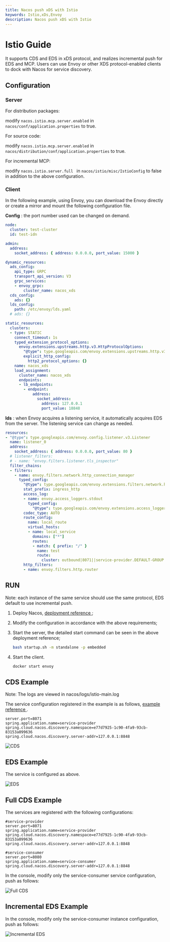 ```yaml
---
title: Nacos push xDS with Istio
keywords: Istio,xDs,Envoy
description: Nacos push xDS with Istio
---
```

# Istio Guide

It supports CDS and EDS in xDS protocol, and realizes incremental push for EDS and MCP. Users can use Envoy or other XDS protocol-enabled clients to dock with Nacos for service discovery.

## Configuration

### Server

For distribution packages:

modify `nacos.istio.mcp.server.enabled` in `nacos/conf/application.properties` to true.

For source code:

modify `nacos.istio.mcp.server.enabled`  in `nacos/distribution/conf/application.properties` to true.

For incremental MCP:

modify `nacos.istio.server.full ` in  `nacos/istio/misc/IstioConfig`  to false in addition to the above configuration.

### Client

In the following example, using Envoy, you can download the Envoy directly or create a mirror and mount the following configuration file.

**Config** : the port number used can be changed on demand.

```yaml
node:
  cluster: test-cluster
  id: test-idn

admin:
  address:
    socket_address: { address: 0.0.0.0, port_value: 15000 }

dynamic_resources:
  ads_config:
    api_type: GRPC
    transport_api_version: V3
    grpc_services:
    - envoy_grpc:
        cluster_name: nacos_xds
  cds_config:
    ads: {}
  lds_config:
    path: /etc/envoy/lds.yaml
  # ads: {}

static_resources:
  clusters:
  - type: STATIC
    connect_timeout: 1s
    typed_extension_protocol_options:
      envoy.extensions.upstreams.http.v3.HttpProtocolOptions:
        "@type": type.googleapis.com/envoy.extensions.upstreams.http.v3.HttpProtocolOptions
        explicit_http_config:
          http2_protocol_options: {}
    name: nacos_xds 
    load_assignment:
      cluster_name: nacos_xds 
      endpoints:
      - lb_endpoints:
        - endpoint:
            address:
              socket_address:
                address: 127.0.0.1 
                port_value: 18848
```

**lds** : when Envoy acquires a listening service, it automatically acquires EDS from the server. The listening service can change as needed.

```yaml
resources:
- "@type": type.googleapis.com/envoy.config.listener.v3.Listener
  name: listener_0
  address:
    socket_address: { address: 0.0.0.0, port_value: 80 }
  # listener_filters:
  # - name: "envoy.filters.listener.tls_inspector"
  filter_chains:
  - filters:
    - name: envoy.filters.network.http_connection_manager
      typed_config:
        "@type": type.googleapis.com/envoy.extensions.filters.network.http_connection_manager.v3.HttpConnectionManager
        stat_prefix: ingress_http
        access_log:
        - name: envoy.access_loggers.stdout
          typed_config:
            "@type": type.googleapis.com/envoy.extensions.access_loggers.stream.v3.StdoutAccessLog
        codec_type: AUTO
        route_config:
          name: local_route
          virtual_hosts:
          - name: local_service
            domains: ["*"]
            routes:
            - match: { prefix: "/" }
              name: test
              route:
                cluster: outbound|8071||service-provider.DEFAULT-GROUP.e77d7925-1c90-4fa9-93cb-83153a099636.nacos
        http_filters:
        - name: envoy.filters.http.router
```

## RUN

Note: each instance of the same service should use the same protocol, EDS default to use incremental push.

1. Deploy Nacos, [ deployment reference ](https://nacos.io/zh-cn/docs/quick-start.html);

2. Modify the configuration in accordance with the above requirements;

3. Start the server, the detailed start command can be seen in the above deployment reference;

   ```bash
   bash startup.sh -m standalone -p embedded
   ```

4. Start the client.

   ```bash
   docker start envoy
   ```

## CDS Example

Note: The logs are viewed in nacos/logs/istio-main.log

The service configuration registered in the example is as follows, [ example reference ](https://github.com/nacos-group/nacos-examples/tree/master/nacos-spring-cloud-example/nacos-spring-cloud-discovery-example ).

```properties
server.port=8071
spring.application.name=service-provider
spring.cloud.nacos.discovery.namespace=e77d7925-1c90-4fa9-93cb-83153a099636
spring.cloud.nacos.discovery.server-addr=127.0.0.1:8848
```

![CDS](https://cdn.nlark.com/yuque/0/2022/png/28990648/1666247341241-4e9b2dde-55c7-43ae-af1e-dc081565ab72.png)

## EDS Example

The service is configured as above.

![EDS](https://cdn.nlark.com/yuque/0/2022/png/28990648/1666247341176-fe312687-6488-41c2-bdd1-346d7a344bd2.png)

## Full CDS Example

The services are registered with the following configurations:

```properties
#service-provider
server.port=8071
spring.application.name=service-provider
spring.cloud.nacos.discovery.namespace=e77d7925-1c90-4fa9-93cb-83153a099636
spring.cloud.nacos.discovery.server-addr=127.0.0.1:8848

#service-consumer
server.port=8080
spring.application.name=service-consumer
spring.cloud.nacos.discovery.server-addr=127.0.0.1:8848
```

In the console, modify only the service-consumer service configuration, push as follows:

![Full CDS](https://cdn.nlark.com/yuque/0/2022/png/28990648/1666247341233-bc35de56-5653-4d5f-a510-819180dfe7f0.png)

## Incremental EDS Example

In the console, modify only the service-consumer instance configuration, push as follows:

![Incremental EDS](https://cdn.nlark.com/yuque/0/2022/png/28990648/1666247341234-aa195810-c76d-4ff5-977a-55626775e697.png)
